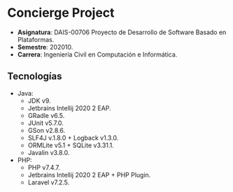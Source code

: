 # Concierge Project
- **Asignatura**: DAIS-00706 Proyecto de Desarrollo de Software Basado en Plataformas.
- **Semestre**: 202010.
- **Carrera**: Ingeniería Civil en Computación e Informática.
## Tecnologías
- Java:
  - JDK v9.
  - Jetbrains Intellij 2020 2 EAP.
  - GRadle v6.5.
  - JUnit v5.7.0.
  - GSon v2.8.6.
  - SLF4J v.1.8.0 + Logback v1.3.0.
  - ORMLite v5.1 + SQLite v3.31.1.
  - Javalin v3.8.0.
- PHP:
  - PHP v7.4.7.
  - Jetbrains Intellij 2020 2 EAP + PHP Plugin.
  - Laravel v7.2.5.
